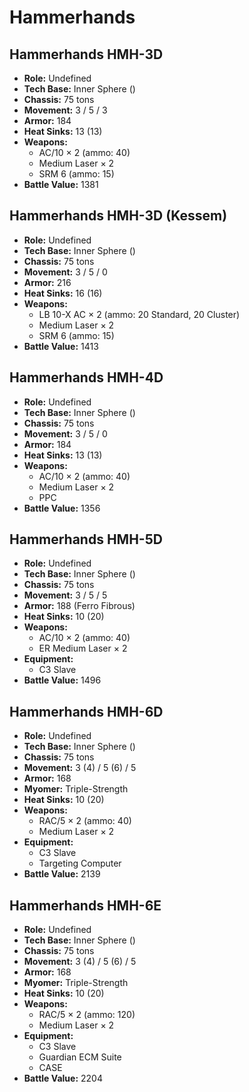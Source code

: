 # Hammerhands
## Hammerhands HMH-3D
- **Role:** Undefined
- **Tech Base:** Inner Sphere ()
- **Chassis:** 75 tons
- **Movement:** 3 / 5 / 3
- **Armor:** 184
- **Heat Sinks:** 13 (13)
- **Weapons:**
  - AC/10 × 2 (ammo: 40)
  - Medium Laser × 2
  - SRM 6 (ammo: 15)
- **Battle Value:** 1381

## Hammerhands HMH-3D (Kessem)
- **Role:** Undefined
- **Tech Base:** Inner Sphere ()
- **Chassis:** 75 tons
- **Movement:** 3 / 5 / 0
- **Armor:** 216
- **Heat Sinks:** 16 (16)
- **Weapons:**
  - LB 10-X AC × 2 (ammo: 20 Standard, 20 Cluster)
  - Medium Laser × 2
  - SRM 6 (ammo: 15)
- **Battle Value:** 1413

## Hammerhands HMH-4D
- **Role:** Undefined
- **Tech Base:** Inner Sphere ()
- **Chassis:** 75 tons
- **Movement:** 3 / 5 / 0
- **Armor:** 184
- **Heat Sinks:** 13 (13)
- **Weapons:**
  - AC/10 × 2 (ammo: 40)
  - Medium Laser × 2
  - PPC
- **Battle Value:** 1356

## Hammerhands HMH-5D
- **Role:** Undefined
- **Tech Base:** Inner Sphere ()
- **Chassis:** 75 tons
- **Movement:** 3 / 5 / 5
- **Armor:** 188 (Ferro Fibrous)
- **Heat Sinks:** 10 (20)
- **Weapons:**
  - AC/10 × 2 (ammo: 40)
  - ER Medium Laser × 2
- **Equipment:**
  - C3 Slave
- **Battle Value:** 1496

## Hammerhands HMH-6D
- **Role:** Undefined
- **Tech Base:** Inner Sphere ()
- **Chassis:** 75 tons
- **Movement:** 3 (4) / 5 (6) / 5
- **Armor:** 168
- **Myomer:** Triple-Strength
- **Heat Sinks:** 10 (20)
- **Weapons:**
  - RAC/5 × 2 (ammo: 40)
  - Medium Laser × 2
- **Equipment:**
  - C3 Slave
  - Targeting Computer
- **Battle Value:** 2139

## Hammerhands HMH-6E
- **Role:** Undefined
- **Tech Base:** Inner Sphere ()
- **Chassis:** 75 tons
- **Movement:** 3 (4) / 5 (6) / 5
- **Armor:** 168
- **Myomer:** Triple-Strength
- **Heat Sinks:** 10 (20)
- **Weapons:**
  - RAC/5 × 2 (ammo: 120)
  - Medium Laser × 2
- **Equipment:**
  - C3 Slave
  - Guardian ECM Suite
  - CASE
- **Battle Value:** 2204

